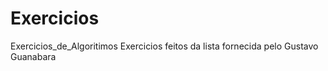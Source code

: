 # Exercicios
 Exercicios_de_Algoritimos
 Exercicios feitos da lista fornecida pelo Gustavo Guanabara
 
 
